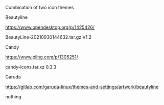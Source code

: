 Combination of two icon themes


Beautyline 

https://www.opendesktop.org/p/1425426/

BeautyLine-20210930144632.tar.gz V1.2


Candy

https://www.pling.com/p/1305251/

candy-icons.tar.xz	0.3.3


Garuda

https://gitlab.com/garuda-linux/themes-and-settings/artwork/beautyline

nothing